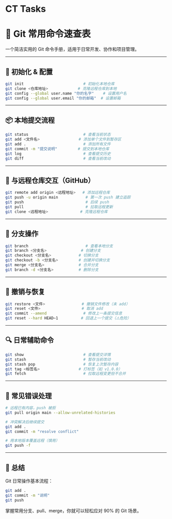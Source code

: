 # CT Tasks



# 🚀 Git 常用命令速查表

一个简洁实用的 Git 命令手册，适用于日常开发、协作和项目管理。

---

## 🧱 初始化 & 配置

```bash
git init                          # 初始化本地仓库
git clone <仓库地址>             # 克隆远程仓库到本地
git config --global user.name "你的名字"    # 设置用户名
git config --global user.email "你的邮箱"  # 设置邮箱
```

---

## 📦 本地提交流程

```bash
git status                        # 查看当前状态
git add <文件名>                 # 添加单个文件到暂存区
git add .                         # 添加所有文件
git commit -m "提交说明"         # 提交到本地仓库
git log                           # 查看提交历史
git diff                          # 查看当前改动
```

---

## 🚀 与远程仓库交互（GitHub）

```bash
git remote add origin <远程地址>   # 添加远程仓库
git push -u origin main            # 第一次 push 建立追踪
git push                           # 后续 push
git pull                           # 拉取远程更新
git clone <远程地址>              # 克隆远程仓库
```

---

## 🌱 分支操作

```bash
git branch                         # 查看本地分支
git branch <分支名>               # 创建分支
git checkout <分支名>            # 切换分支
git checkout -b <分支名>         # 创建并切换分支
git merge <分支名>               # 合并分支
git branch -d <分支名>           # 删除分支
```

---

## 🧯 撤销与恢复

```bash
git restore <文件>                # 撤销文件修改（未 add）
git reset <文件>                  # 取消 add
git commit --amend                # 修改上一条提交信息
git reset --hard HEAD~1          # 回退上一个提交（⚠️危险）
```

---

## 🔍 日常辅助命令

```bash
git show                          # 查看提交详情
git stash                         # 暂存当前改动
git stash pop                     # 恢复上次暂存内容
git tag <标签名>                 # 打标签（如 v1.0.0）
git fetch                         # 拉取远程变更但不合并
```

---

## 🚨 常见错误处理

```bash
# 远程已有内容，push 被拒
git pull origin main --allow-unrelated-histories

# 冲突解决后继续提交
git add .
git commit -m "resolve conflict"

# 用本地版本覆盖远程（慎用）
git push -f
```

---

## 📌 总结

Git 日常操作基本流程：

```bash
git add .
git commit -m "说明"
git push
```

掌握常用分支、pull、merge，你就可以轻松应对 90% 的 Git 场景。
